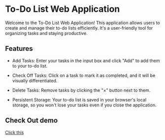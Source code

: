 # To-Do List Web Application

Welcome to the To-Do List Web Application! This application allows users to create and manage their to-do lists efficiently. It's a user-friendly tool for organizing tasks and staying productive.

## Features

- Add Tasks: Enter your tasks in the input box and click "Add" to add them to your to-do list.

- Check Off Tasks: Click on a task to mark it as completed, and it will be visually differentiated.

- Delete Tasks: Remove tasks by clicking the "×" button next to them.

- Persistent Storage: Your to-do list is saved in your browser's local storage, so you won't lose your tasks even if you close the application.

## Check Out demo

[Click this](https://uharika77.github.io/to-do-list/)

